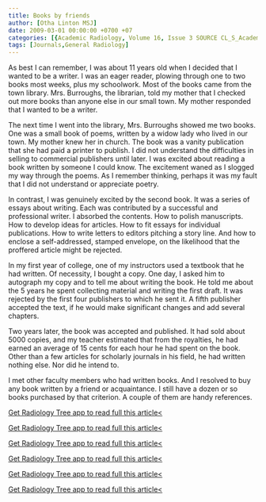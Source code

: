 ```yaml
---
title: Books by friends
author: [Otha Linton MSJ]
date: 2009-03-01 00:00:00 +0700 +07
categories: [{Academic Radiology, Volume 16, Issue 3 SOURCE CL_S_AcademicRadiologyVolume16Issue3 1}]
tags: [Journals,General Radiology]
---
```

As best I can remember, I was about 11 years old when I decided that I wanted to be a writer. I was an eager reader, plowing through one to two books most weeks, plus my schoolwork. Most of the books came from the town library. Mrs. Burroughs, the librarian, told my mother that I checked out more books than anyone else in our small town. My mother responded that I wanted to be a writer.

The next time I went into the library, Mrs. Burroughs showed me two books. One was a small book of poems, written by a widow lady who lived in our town. My mother knew her in church. The book was a vanity publication that she had paid a printer to publish. I did not understand the difficulties in selling to commercial publishers until later. I was excited about reading a book written by someone I could know. The excitement waned as I slogged my way through the poems. As I remember thinking, perhaps it was my fault that I did not understand or appreciate poetry.

In contrast, I was genuinely excited by the second book. It was a series of essays about writing. Each was contributed by a successful and professional writer. I absorbed the contents. How to polish manuscripts. How to develop ideas for articles. How to fit essays for individual publications. How to write letters to editors pitching a story line. And how to enclose a self-addressed, stamped envelope, on the likelihood that the proffered article might be rejected.

In my first year of college, one of my instructors used a textbook that he had written. Of necessity, I bought a copy. One day, I asked him to autograph my copy and to tell me about writing the book. He told me about the 5 years he spent collecting material and writing the first draft. It was rejected by the first four publishers to which he sent it. A fifth publisher accepted the text, if he would make significant changes and add several chapters.

Two years later, the book was accepted and published. It had sold about 5000 copies, and my teacher estimated that from the royalties, he had earned an average of 15 cents for each hour he had spent on the book. Other than a few articles for scholarly journals in his field, he had written nothing else. Nor did he intend to.

I met other faculty members who had written books. And I resolved to buy any book written by a friend or acquaintance. I still have a dozen or so books purchased by that criterion. A couple of them are handy references.

[Get Radiology Tree app to read full this article<](https://clinicalpub.com/app)

[Get Radiology Tree app to read full this article<](https://clinicalpub.com/app)

[Get Radiology Tree app to read full this article<](https://clinicalpub.com/app)

[Get Radiology Tree app to read full this article<](https://clinicalpub.com/app)

[Get Radiology Tree app to read full this article<](https://clinicalpub.com/app)

[Get Radiology Tree app to read full this article<](https://clinicalpub.com/app)